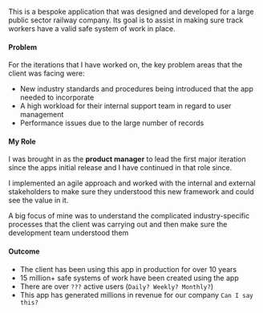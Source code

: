This is a bespoke application that was designed and developed for a large public sector railway company. Its goal is to assist in making sure track workers have a valid safe system of work in place.

#### Problem

For the iterations that I have worked on, the key problem areas that the client was facing were:

- New industry standards and procedures being introduced that the app needed to incorporate
- A high workload for their internal support team in regard to user management
- Performance issues due to the large number of records

#### My Role

I was brought in as the **product manager** to lead the first major iteration since the apps initial release and I have continued in that role since.

I implemented an agile approach and worked with the internal and external stakeholders to make sure they understood this new framework and could see the value in it.

A big focus of mine was to understand the complicated industry-specific processes that the client was carrying out and then make sure the development team understood them

#### Outcome

- The client has been using this app in production for over 10 years
- 15 million+ safe systems of work have been created using the app
- There are over `???` active users (`Daily? Weekly? Monthly?`)
- This app has generated millions in revenue for our company `Can I say this?`
